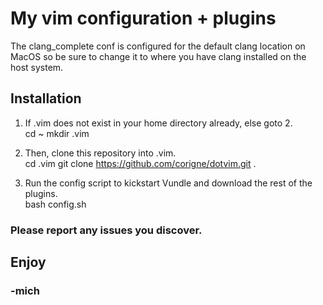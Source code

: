 # My vim configuration + plugins

  The clang_complete conf is configured for the default clang location on MacOS
  so be sure to change it to where you have clang installed on the host system.

## Installation
1. If .vim does not exist in your home directory already, else goto 2.  
    cd ~
    mkdir .vim

2. Then, clone this repository into .vim.  
    cd .vim
    git clone https://github.com/corigne/dotvim.git .

3. Run the config script to kickstart Vundle and download the rest of the plugins.  
    bash config.sh

### Please report any issues you discover.  

## Enjoy  
### -mich
